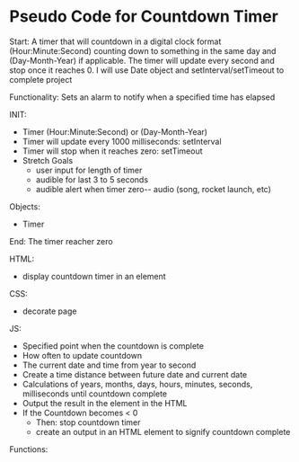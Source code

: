 # Pseudo Code for Countdown Timer

Start: A timer that will countdown in a digital clock format (Hour:Minute:Second) counting down to something in the same day and (Day-Month-Year) if applicable. The timer will update every second and stop once it reaches 0. I will use Date object and setInterval/setTimeout to complete project

Functionality: Sets an alarm to notify when a specified time has elapsed 

INIT:
- Timer (Hour:Minute:Second) or (Day-Month-Year)
- Timer will update every 1000 milliseconds: setInterval
- Timer will stop when it reaches zero: setTimeout
- Stretch Goals
    - user input for length of timer
    - audible for last 3 to 5 seconds
    - audible alert when timer zero-- audio (song, rocket launch, etc)

Objects:
- Timer

End: The timer reacher zero

HTML:
- display countdown timer in an element

CSS:
- decorate page

JS:
- Specified point when the countdown is complete
- How often to update countdown
- The current date and time from year to second
- Create a time distance between future date and current date
- Calculations of years, months, days, hours, minutes, seconds, milliseconds until countdown complete
- Output the result in the element in the HTML
- If the Countdown becomes < 0 
    - Then: stop countdown timer
    - create an output in an HTML element to signify countdown complete

Functions: